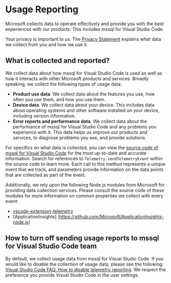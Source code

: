 # Usage Reporting
Microsoft collects data to operate effectively and provide you with the best experiences with our products. This includes mssql for Visual Studio Code.

Your privacy is important to us. The [Privacy Statement](https://www.microsoft.com/en-us/privacystatement/EnterpriseDev/default.aspx) explains what data we collect from you and how we use it.

## What is collected and reported?
We collect data about how mssql for Visual Studio Code is used as well as how it interacts with other Microsoft products and services. Broadly speaking, we collect the following types of usage data:
* **Product use data**. We collect data about the features you use, how often you use them, and how you use them.
* **Device data**. We collect data about your device. This includes data about operating systems and other software installed on your device, including version information.
* **Error reports and performance data**. We collect data about the performance of mssql for Visual Studio Code and any problems you experience with it. This data helps us improve our products and services, to diagnose problems you see, and provide solutions.

For specifics on what data is collected, you can view the [source code of mssql for Visual Studio Code](https://github.com/microsoft/vscode-mssql) for the most up-to-date and accurate information. Search for references to `Telemetry.sendTelemetryEvent` within the source code to learn more. Each call to this method represents a unique event that we track, and parameters provide information on the data points that are collected as part of the event.

Additionally, we rely upon the following Node.js modules from Microsoft for providing data collection services. Please consult the source code of these modules for more information on common properties we collect with every event:
* [vscode-extension-telemetry](https://github.com/Microsoft/vscode-extension-telemetry) 
* [ApplicationInsights] (https://github.com/Microsoft/ApplicationInsights-node.js)

## How to turn off sending usage reports to mssql for Visual Studio Code team
By default, we collect usage data from mssql for Visual Studio Code. If you would like to disable the collection of usage data, please see the following:
[Visual Studio Code FAQ: How to disable telemetry reporting](https://code.visualstudio.com/Docs/supporting/faq#_how-to-disable-telemetry-reporting). We respect the preference you provide Visual Studio Code in the user settings.